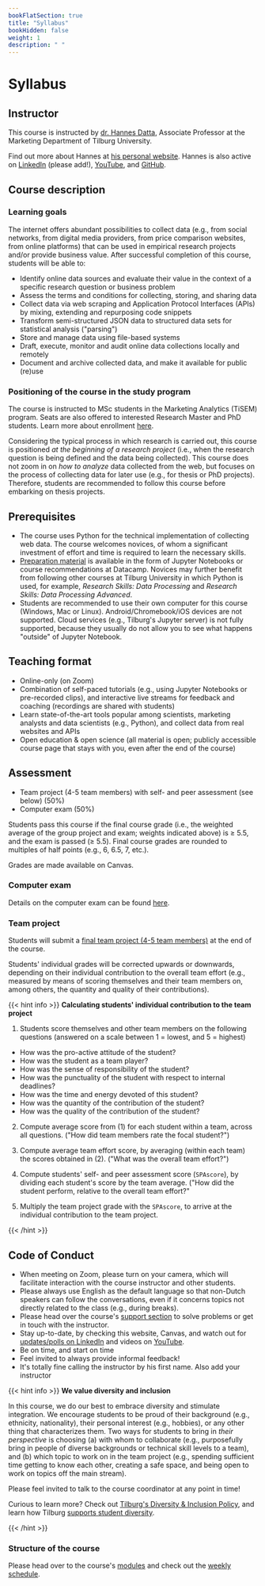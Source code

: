 ```yaml
---
bookFlatSection: true
title: "Syllabus"
bookHidden: false
weight: 1
description: " "
---
```


# Syllabus

## Instructor

This course is instructed by [dr. Hannes Datta](https://tiu.nu/datta), Associate Professor at the Marketing Department of Tilburg University.

Find out more about Hannes at [his personal website](https://hannesdatta.com). Hannes is also active on [LinkedIn](https://www.linkedin.com/in/hannes-datta/) (please add!), [YouTube](https://youtube.com/c/hannesdatta), and [GitHub](https://github.com/hannesdatta).

## Course description

### Learning goals

The internet offers abundant possibilities to collect data (e.g., from social networks, from digital media providers, from price comparison websites, from online platforms) that can be used in empirical research projects and/or provide business value. After successful completion of this course, students will be able to:

-	Identify online data sources and evaluate their value in the context of a specific research question or business problem
- Assess the terms and conditions for collecting, storing, and sharing data
- Collect data via web scraping and Application Protocol Interfaces (APIs) by mixing, extending and repurposing code snippets
- Transform semi-structured JSON data to structured data sets for statistical analysis ("parsing")
- Store and manage data using file-based systems <!--and databases-->
- Draft, execute, monitor and audit online data collections locally and remotely
- Document and archive collected data, and make it available for public (re)use

### Positioning of the course in the study program

The course is instructed to MSc students in the Marketing Analytics (TiSEM) program. Seats are also offered to interested Research Master and PhD students. Learn more about enrollment [here](enroll).

Considering the typical process in which research is carried out, this course is positioned *at the beginning of a research project* (i.e., when the research question is being defined and the data being collected). This course does not zoom in on *how to analyze* data collected from the web, but focuses on the process of collecting data for later use (e.g., for thesis or PhD projects). Therefore, students are recommended to follow this course before embarking on thesis projects.

## Prerequisites

- The course uses Python for the technical implementation of collecting web data. The course welcomes novices, of whom a significant investment of effort and time is required to learn the necessary skills.
- [Preparation material](../modules/prep) is available in the form of Jupyter Notebooks or course recommendations at Datacamp. Novices may further benefit from following other courses at Tilburg University in which Python is used, for example, *Research Skills: Data Processing* and *Research Skills: Data Processing Advanced*.
- Students are recommended to use their own computer for this course (Windows, Mac or Linux). Android/Chromebook/iOS devices are not supported. Cloud services (e.g., Tilburg's Jupyter server) is not fully supported, because they usually do not allow you to see what happens "outside" of Jupyter Notebook.

<!--We will review the basics during induction week, but the pace will be very brisk.
-->

## Teaching format

- Online-only (on Zoom)
- Combination of self-paced tutorials (e.g., using Jupyter Notebooks or pre-recorded clips), and interactive live streams for feedback and coaching (recordings are shared with students)
- Learn state-of-the-art tools popular among scientists, marketing analysts and data scientists (e.g., Python), and collect data from real websites and APIs
- Open education & open science (all material is open; publicly accessible course page that stays with you, even after the end of the course)

<!--, simulations, hackathon-->
<!-- work on VMs on AWS, code in SQL and R, compete on Kaggle, or work on own computer--; Coding Dojo student-=led analysis; while sharing screens-->

## Assessment

- Team project (4-5 team members) with self- and peer assessment (see below) (50%)
- Computer exam (50%)

Students pass this course if the final course grade (i.e., the weighted average of the group project and exam; weights indicated above) is ≥ 5.5, and the exam is passed (≥ 5.5). Final course grades are rounded to multiples of half points (e.g., 6, 6.5, 7, etc.).

Grades are made available on Canvas.

### Computer exam

Details on the computer exam can be found [here](exam).

### Team project

Students will submit a [final team project (4-5 team members)](project) at the end of the course.

Students' individual grades will be corrected upwards or downwards, depending on their individual contribution to the overall team effort (e.g., measured by means of scoring themselves and their team members on, among others, the quantity and quality of their contributions).

{{< hint info >}}
__Calculating students' individual contribution to the team project__

1. Students score themselves and other team members on the following questions (answered on a scale between 1 = lowest, and 5 = highest)
  - How was the pro-active attitude of the student?
  - How was the student as a team player?
  - How was the sense of responsibility of the student?
  - How was the punctuality of the student with respect to internal deadlines?
  - How was the time and energy devoted of this student?
  - How was the quantity of the contribution of the student?
  - How was the quality of the contribution of the student?

2. Compute average score from (1) for each student within a team, across all questions. ("How did team members rate the focal student?")

3. Compute average team effort score, by averaging (within each team) the scores obtained in (2). ("What was the overall team effort?")

4. Compute students' self- and peer assessment score (`SPAscore`), by dividing each student's score by the team average. ("How did the student perform, relative to the overall team effort?"

5. Multiply the team project grade with the `SPAscore`, to arrive at the individual contribution to the team project.

{{< /hint >}}

## Code of Conduct

- When meeting on Zoom, please turn on your camera, which will facilitate interaction with the course instructor and other students.
- Please always use English as the default language so that non-Dutch speakers can follow the conversations, even if it concerns topics not directly related to the class (e.g., during breaks).
- Please head over the course's [support section](support) to solve problems or get in touch with the instructor.
- Stay up-to-date, by checking this website, Canvas, and watch out for [updates/polls on LinkedIn](https://www.linkedin.com/in/hannes-datta/) and videos on [YouTube](https://youtube.com/c/hannesdatta).
- Be on time, and start on time
- Feel invited to always provide informal feedback!
- It's totally fine calling the instructor by his first name. Also add your instructor

{{< hint info >}}
__We value diversity and inclusion__

In this course, we do our best to embrace diversity and stimulate integration. We encourage students to be proud of their background (e.g., ethnicity, nationality), their personal interest (e.g., hobbies), or any other thing that characterizes them. Two ways for students to bring in *their perspective* is choosing (a) with whom to collaborate (e.g., purposefully bring in people of diverse backgrounds or technical skill levels to a team), and (b) which topic to work on in the team project (e.g., spending sufficient time getting to know each other, creating a safe space, and being open to work on topics off the main stream).

Please feel invited to talk to the course coordinator at any point in time!

Curious to learn more? Check out [Tilburg's Diversity & Inclusion Policy](https://www.tilburguniversity.edu/about/working/gender-policy), and learn how Tilburg [supports student diversity](https://www.tilburguniversity.edu/students/studying/campus/diversity).

{{< /hint >}}

### Structure of the course

Please head over to the course's [modules](../modules) and check out the [weekly schedule](schedule).
